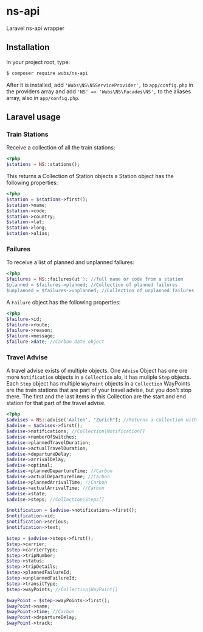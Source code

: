 # ns-api
Laravel ns-api wrapper

## Installation

In your project root, type:
```BASH
$ composer require wubs/ns-api
```

After it is installed, add `'Wubs\NS\NSServiceProvider',` to `app/config.php` in the providers array and add `'NS'
 => 'Wubs\NS\Facades\NS',` to the aliases array, also in `app/config.php`.

## Laravel usage

### Train Stations
Receive a collection of all the train stations:

```PHP
<?php
$stations = NS::stations();
```
This returns a Collection of Station objects a Station object has the following properties:
```PHP
<?php
$station = $stations->first();
$station->name;
$station->code;
$station->country;
$station->lat;
$station->long;
$station->alias;
```

### Failures
To receive a list of planned and unplanned failures:
 
```PHP
<?php
$failures = NS::failures(ut'); //full name or code from a station
$planned = $failures->planned; //Collection of planned failures
$unplanned = $failures->unplanned; //Collection of unplanned failures
```

A `Failure` object has the following properties:

```PHP
<?php
$failure->id;
$failure->route;
$failure->reason;
$failure->message;
$failure->date; //Carbon date object
```

### Travel Advise

A travel advise exists of multiple objects. One `Advise` Object has one ore more `Notification` objects in a 
`Collection` alo, it has muliple `Step` objects. Each `Step` object has multiple `WayPoint` objects in a `Collection`
WayPoints are the train stations that are part of your travel advise, but you don't stop there. The first and the
last items in this Collection are the start and end station for that part of the travel advise.

```PHP
<?php
$advises = NS::advise('Aalten', "Zurich"); //Returns a Collection with Advise objects
$advise = $advises->first();
$advise->notifications; //Collection|Notification[]
$advise->numberOfSwitches;
$advise->plannedTravelDuration;
$advise->actualTravelDuration;
$advise->departureDelay;
$advise->arrivalDelay;
$advise->optimal;
$advise->plannedDepartureTime; //Carbon
$advise->actualDepartureTime; //Carbon
$advise->plannedArrivalTime; //Carbon
$advise->actualArrivalTime; //Carbon
$advise->state;
$advise->steps; //Collection|Steps[]

$notification = $advise->notifications->first();
$notification->id;
$notification->serious;
$notification->text;

$step = $advise->steps->first();
$step->carrier;
$step->carrierType;
$step->tripNumber;
$step->status;
$step->tripDetails;
$step->plannedFailureId;
$step->unplannedFailureId;
$step->transitType;
$step->wayPoints; //Collection|WayPoint[]

$wayPoint = $step->wayPoints->first();
$wayPoint->name;
$wayPoint->time; //Carbon
$wayPoint->departureDelay;
$wayPoint->track;
```